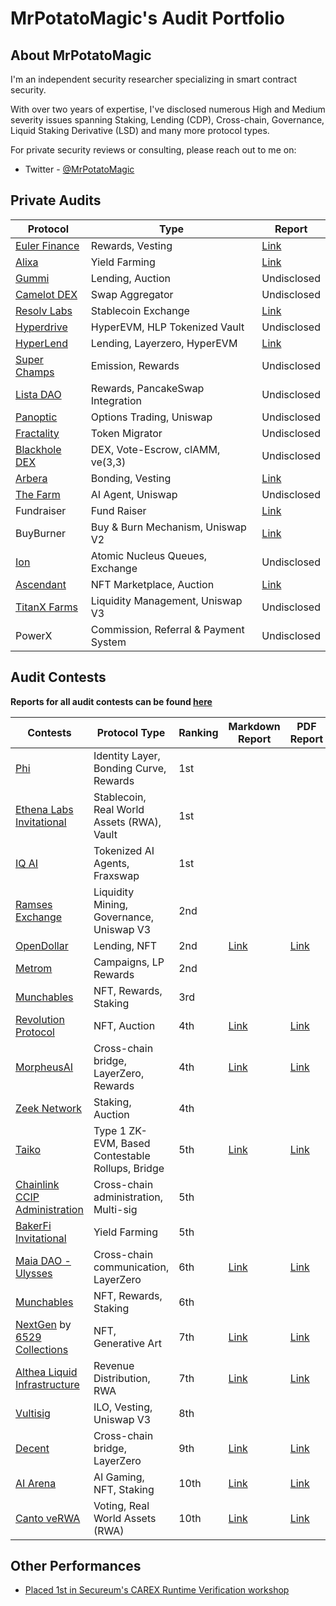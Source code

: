 # MrPotatoMagic's Audit Portfolio

## About MrPotatoMagic

I'm an independent security researcher specializing in smart contract security.

With over two years of expertise, I've disclosed numerous High and Medium severity issues spanning Staking, Lending (CDP), Cross-chain, Governance, Liquid Staking Derivative (LSD) and many more protocol types.

For private security reviews or consulting, please reach out to me on:
 - Twitter - [@MrPotatoMagic](https://twitter.com/MrPotatoMagic)

## Private Audits

| Protocol                                    | Type                                  | Report                                                                                                  |
|---------------------------------------------|---------------------------------------|---------------------------------------------------------------------------------------------------------|
| [Euler Finance](https://app.euler.finance/) | Rewards, Vesting                      | [Link](https://github.com/CDSecurity/audits/blob/main/audit%20reports/Euler_Audit.pdf)                  |
| [Alixa](https://alixa.io/)                  | Yield Farming                         | [Link](./solo/Alixa%20Protocol%20Security%20Report.pdf)                                                 |
| [Gummi](https://gummi.fi/)                  | Lending, Auction                      | Undisclosed                                                                                             |
| [Camelot DEX](https://x.com/CamelotDEX)     | Swap Aggregator                       | Undisclosed                                                                                             |
| [Resolv Labs](https://resolv.xyz/)          | Stablecoin Exchange                   | [Link](https://github.com/pashov/audits/blob/master/team/pdf/Resolv-security-review_2024-12-09.pdf)     |
| [Hyperdrive](https://x.com/hyperdrivedefi)  | HyperEVM, HLP Tokenized Vault         | Undisclosed                                                                                             |
| [HyperLend](https://x.com/hyperlendx)       | Lending, Layerzero, HyperEVM          | [Link](https://github.com/pashov/audits/blob/master/team/pdf/Hyperlend-security-review_2025-01-11.pdf)  |
| [Super Champs](https://x.com/SuperChampsHQ) | Emission, Rewards                     | Undisclosed                                                                                             |
| [Lista DAO](https://lista.org/)             | Rewards, PancakeSwap Integration      | Undisclosed                                                                                             |
| [Panoptic](https://x.com/Panoptic_xyz)      | Options Trading, Uniswap              | Undisclosed                                                                                             |
| [Fractality](https://x.com/fractality_fi)   | Token Migrator                        | Undisclosed                                                                                             |
| [Blackhole DEX](https://x.com/BlackholeDex) | DEX, Vote-Escrow, clAMM, ve(3,3)      | Undisclosed                                                                                             |
| [Arbera](https://x.com/ArbitrageBera)       | Bonding, Vesting                      | [Link](https://github.com/CDSecurity/audits/blob/main/audit%20reports/Arbero_Report.pdf)                |
| [The Farm](https://www.thefarm.fun/)        | AI Agent, Uniswap                     | Undisclosed                                                                                             |
| Fundraiser                                  | Fund Raiser                           | [Link](https://github.com/pashov/audits/blob/master/team/pdf/Fundraiser-security-review_2024-11-30.pdf) |
| BuyBurner                                   | Buy & Burn Mechanism, Uniswap V2      | [Link](https://github.com/pashov/audits/blob/master/team/pdf/BuyBurner-security-review_2024-12-14.pdf)  |
| [Ion](https://ionprotocol.io/)              | Atomic Nucleus Queues, Exchange       | Undisclosed                                                                                             |
| [Ascendant](https://x.com/Ascendantwins)    | NFT Marketplace, Auction              | [Link](https://github.com/CDSecurity/audits/blob/main/audit%20reports/Ascendant-report.pdf)             |
| [TitanX Farms](https://x.com/TitanXCrypto)  | Liquidity Management, Uniswap V3      | Undisclosed                                                                                             |
| PowerX                                      | Commission, Referral & Payment System | Undisclosed                                                                                             |

## Audit Contests

**Reports for all audit contests can be found [here](./audit-contests.md)**

| Contests                                                                                                                                                                     | Protocol Type                                    | Ranking | Markdown Report                           | PDF Report                                 |
|------------------------------------------------------------------------------------------------------------------------------------------------------------------------------|--------------------------------------------------|---------|-------------------------------------------|--------------------------------------------|
| [Phi](https://code4rena.com/audits/2024-08-phi)                                                                                                                              | Identity Layer, Bonding Curve, Rewards           | 1st     |                                           |                                            |
| [Ethena Labs Invitational](https://x.com/code4rena/status/1862568944403718177)                                                                                               | Stablecoin, Real World Assets (RWA), Vault       | 1st     |                                           |                                            |
| [IQ AI](https://code4rena.com/audits/2025-01-iq-ai)                                                                                                                          | Tokenized AI Agents, Fraxswap                    | 1st     |                                           |                                            |
| [Ramses Exchange](https://code4rena.com/audits/2024-10-ramses-exchange)                                                                                                      | Liquidity Mining, Governance, Uniswap V3         | 2nd     |                                           |                                            |
| [OpenDollar](https://code4rena.com/contests/2023-10-open-dollar#top)                                                                                                         | Lending, NFT                                     | 2nd     | [Link](./code4rena/2023-10-opendollar.md) | [Link](./code4rena/2023-10-opendollar.pdf) |
| [Metrom](https://app.hats.finance/audit-competitions/metrom-0xfdfc6d4ac5807d7460da20a3a1c0c84ef2b9c5a2/leaderboard)                                                          | Campaigns, LP Rewards                            | 2nd     |                                           |                                            |
| [Munchables](https://code4rena.com/audits/2024-07-munchables#top)                                                                                                            | NFT, Rewards, Staking                            | 3rd     |                                           |                                            |
| [Revolution Protocol](https://code4rena.com/audits/2023-12-revolution-protocol#top)                                                                                          | NFT, Auction                                     | 4th     | [Link](./code4rena/2023-12-revolution.md) | [Link](./code4rena/2023-12-revolution.pdf) |
| [MorpheusAI](https://www.codehawks.com/contests/clrzgrole0007xtsq0gfdw8if)                                                                                                   | Cross-chain bridge, LayerZero, Rewards           | 4th     | [Link](./codehawks/2024-01-morpheusai.md) | [Link](./codehawks/2024-01-morpheusai.pdf) |
| [Zeek Network](https://app.secure3.io/f1da07fd4c?tab=winners)                                                                                                                | Staking, Auction                                 | 4th     |                                           |                                            |
| [Taiko](https://code4rena.com/audits/2024-03-taiko#top)                                                                                                                      | Type 1 ZK-EVM, Based Contestable Rollups, Bridge | 5th     | [Link](./code4rena/2024-03-taiko.md)      | [Link](./code4rena/2024-03-taiko.pdf)      |
| [Chainlink CCIP Administration](https://code4rena.com/contests/2023-07-chainlink-cross-chain-contract-administration-multi-signature-contract-timelock-and-call-proxies#top) | Cross-chain administration, Multi-sig            | 5th     |                                           |                                            |
| [BakerFi Invitational](https://x.com/code4rena/status/1880390999903543469)                                                                                                   | Yield Farming                                    | 5th     |                                           |                                            |
| [Maia DAO - Ulysses](https://code4rena.com/contests/2023-09-maia-dao-ulysses#top)                                                                                            | Cross-chain communication, LayerZero             | 6th     | [Link](./code4rena/2023-09-maia.md)       | [Link](./code4rena/2023-09-maia.pdf)       |
| [Munchables](https://code4rena.com/audits/2024-05-munchables#top)                                                                                                            | NFT, Rewards, Staking                            | 6th     |                                           |                                            |
| [NextGen](https://code4rena.com/audits/2023-10-nextgen#top) by [6529 Collections](https://twitter.com/6529Collections)                                                       | NFT, Generative Art                              | 7th     | [Link](./code4rena/2023-10-nextgen.md)    | [Link](./code4rena/2023-10-nextgen.pdf)    |
| [Althea Liquid Infrastructure](https://code4rena.com/audits/2024-02-althea-liquid-infrastructure#top)                                                                        | Revenue Distribution, RWA                        | 7th     | [Link](./code4rena/2024-02-althea.md)     | [Link](./code4rena/2024-02-althea.pdf)     |
| [Vultisig](https://code4rena.com/audits/2024-06-vultisig#top)                                                                                                                | ILO, Vesting, Uniswap V3                         | 8th     |                                           |                                            |
| [Decent](https://code4rena.com/audits/2024-01-decent#top)                                                                                                                    | Cross-chain bridge, LayerZero                    | 9th     | [Link](./code4rena/2024-01-decent.md)     | [Link](./code4rena/2024-01-decent.pdf)     |
| [AI Arena](https://code4rena.com/audits/2024-02-ai-arena#top)                                                                                                                | AI Gaming, NFT, Staking                          | 10th    | [Link](./code4rena/2024-02-aiarena.md)    | [Link](./code4rena/2024-02-aiarena.pdf)    |
| [Canto veRWA](https://code4rena.com/contests/2023-08-verwa#top)                                                                                                              | Voting, Real World Assets (RWA)                  | 10th    | [Link](./code4rena/2023-08-verwa.md)      | [Link](./code4rena/2023-08-verwa.pdf)      |

## Other Performances

 - [Placed 1st in Secureum's CAREX Runtime Verification workshop](https://x.com/MrPotatoMagic/status/1779934145554399516)